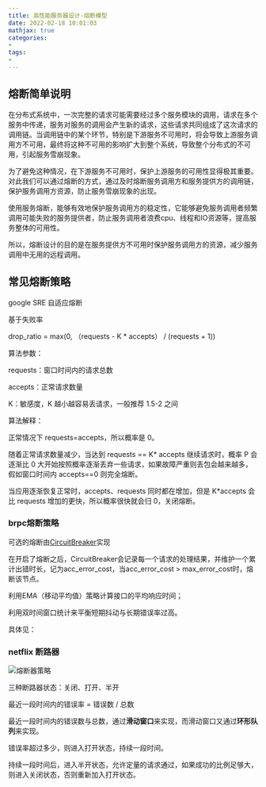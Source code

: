 ```yaml
---
title: 高性能服务器设计-熔断模型
date: 2022-02-18 10:01:03
mathjax: true
categories:
- 
tags: 
- 
---
```


## 熔断简单说明

在分布式系统中，一次完整的请求可能需要经过多个服务模块的调用，请求在多个服务中传递，服务对服务的调用会产生新的请求，这些请求共同组成了这次请求的调用链。当调用链中的某个环节，特别是下游服务不可用时，将会导致上游服务调用方不可用，最终将这种不可用的影响扩大到整个系统，导致整个分布式的不可用，引起服务雪崩现象。

为了避免这种情况，在下游服务不可用时，保护上游服务的可用性显得极其重要。对此我们可以通过熔断的方式，通过及时熔断服务调用方和服务提供方的调用链，保护服务调用方资源，防止服务雪崩现象的出现。

使用服务熔断，能够有效地保护服务调用方的稳定性，它能够避免服务调用者频繁调用可能失败的服务提供者，防止服务调用者浪费cpu、线程和IO资源等，提高服务整体的可用性。

所以，熔断设计的目的是在服务提供方不可用时保护服务调用方的资源，减少服务调用中无用的远程调用。

## 常见熔断策略

google SRE 自适应熔断

基于失败率

drop_ratio = max(0, （requests - K * accepts） / (requests + 1))

算法参数：

requests：窗口时间内的请求总数

accepts：正常请求数量

K：敏感度，K 越小越容易丢请求，一般推荐 1.5-2 之间

算法解释：

正常情况下 requests=accepts，所以概率是 0。

随着正常请求数量减少，当达到 requests == K* accepts 继续请求时，概率 P 会逐渐比 0 大开始按照概率逐渐丢弃一些请求，如果故障严重则丢包会越来越多，假如窗口时间内 accepts==0 则完全熔断。

当应用逐渐恢复正常时，accepts、requests 同时都在增加，但是 K*accepts 会比 requests 增加的更快，所以概率很快就会归 0，关闭熔断。

### brpc熔断策略

可选的熔断由[CircuitBreaker](https://github.com/apache/incubator-brpc/blob/master/docs/cn/circuit_breaker.md)实现

在开启了熔断之后，CircuitBreaker会记录每一个请求的处理结果，并维护一个累计出错时长，记为acc_error_cost，当acc_error_cost > max_error_cost时，熔断该节点。

利用EMA（移动平均值）策略计算接口的平均响应时间；

利用双时间窗口统计来平衡短期抖动与长期错误率过高。

具体见：

### netflix 断路器 

![熔断器策略](https://img-blog.csdnimg.cn/20201201181047280.png)

三种断路器状态：关闭、打开、半开

最近一段时间内的错误率 = 错误数 / 总数

最近一段时间内的错误数与总数，通过**滑动窗口**来实现，而滑动窗口又通过**环形队列**来实现。

错误率超过多少，则进入打开状态，持续一段时间。

持续一段时间后，进入半开状态，允许定量的请求通过，如果成功的比例足够大，则进入关闭状态，否则重新加入打开状态。

